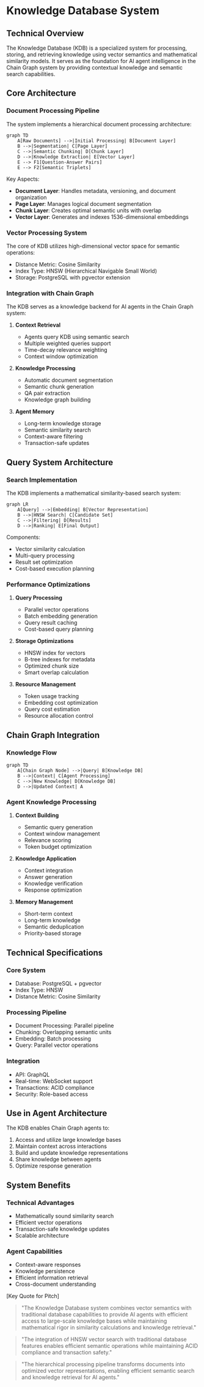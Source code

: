# Knowledge Database System

## Technical Overview

The Knowledge Database (KDB) is a specialized system for processing, storing, and retrieving knowledge using vector semantics and mathematical similarity models. It serves as the foundation for AI agent intelligence in the Chain Graph system by providing contextual knowledge and semantic search capabilities.

## Core Architecture

### Document Processing Pipeline

The system implements a hierarchical document processing architecture:

```mermaid
graph TD
    A[Raw Documents] -->|Initial Processing| B[Document Layer]
    B -->|Segmentation| C[Page Layer] 
    C -->|Semantic Chunking| D[Chunk Layer]
    D -->|Knowledge Extraction| E[Vector Layer]
    E --> F1[Question-Answer Pairs]
    E --> F2[Semantic Triplets]
```

Key Aspects:
- **Document Layer**: Handles metadata, versioning, and document organization
- **Page Layer**: Manages logical document segmentation
- **Chunk Layer**: Creates optimal semantic units with overlap
- **Vector Layer**: Generates and indexes 1536-dimensional embeddings

### Vector Processing System

The core of KDB utilizes high-dimensional vector space for semantic operations:

- Distance Metric: Cosine Similarity
- Index Type: HNSW (Hierarchical Navigable Small World)
- Storage: PostgreSQL with pgvector extension

### Integration with Chain Graph

The KDB serves as a knowledge backend for AI agents in the Chain Graph system:

1. **Context Retrieval**
    - Agents query KDB using semantic search
    - Multiple weighted queries support
    - Time-decay relevance weighting
    - Context window optimization

2. **Knowledge Processing**
    - Automatic document segmentation
    - Semantic chunk generation
    - QA pair extraction
    - Knowledge graph building

3. **Agent Memory**
    - Long-term knowledge storage
    - Semantic similarity search
    - Context-aware filtering
    - Transaction-safe updates

## Query System Architecture

### Search Implementation

The KDB implements a mathematical similarity-based search system:

```mermaid
graph LR
    A[Query] -->|Embedding| B[Vector Representation]
    B -->|HNSW Search| C[Candidate Set]
    C -->|Filtering| D[Results]
    D -->|Ranking| E[Final Output]
```

Components:
- Vector similarity calculation
- Multi-query processing
- Result set optimization
- Cost-based execution planning

### Performance Optimizations

1. **Query Processing**
    - Parallel vector operations
    - Batch embedding generation
    - Query result caching
    - Cost-based query planning

2. **Storage Optimizations**
    - HNSW index for vectors
    - B-tree indexes for metadata
    - Optimized chunk size
    - Smart overlap calculation

3. **Resource Management**
    - Token usage tracking
    - Embedding cost optimization
    - Query cost estimation
    - Resource allocation control

## Chain Graph Integration

### Knowledge Flow

```mermaid
graph TD
    A[Chain Graph Node] -->|Query| B[Knowledge DB]
    B -->|Context| C[Agent Processing]
    C -->|New Knowledge| D[Knowledge DB]
    D -->|Updated Context| A
```

### Agent Knowledge Processing

1. **Context Building**
    - Semantic query generation
    - Context window management
    - Relevance scoring
    - Token budget optimization

2. **Knowledge Application**
    - Context integration
    - Answer generation
    - Knowledge verification
    - Response optimization

3. **Memory Management**
    - Short-term context
    - Long-term knowledge
    - Semantic deduplication
    - Priority-based storage

## Technical Specifications

### Core System
- Database: PostgreSQL + pgvector
- Index Type: HNSW
- Distance Metric: Cosine Similarity

### Processing Pipeline
- Document Processing: Parallel pipeline
- Chunking: Overlapping semantic units
- Embedding: Batch processing
- Query: Parallel vector operations

### Integration
- API: GraphQL
- Real-time: WebSocket support
- Transactions: ACID compliance
- Security: Role-based access

## Use in Agent Architecture

The KDB enables Chain Graph agents to:
1. Access and utilize large knowledge bases
2. Maintain context across interactions
3. Build and update knowledge representations
4. Share knowledge between agents
5. Optimize response generation

## System Benefits

### Technical Advantages
- Mathematically sound similarity search
- Efficient vector operations
- Transaction-safe knowledge updates
- Scalable architecture

### Agent Capabilities
- Context-aware responses
- Knowledge persistence
- Efficient information retrieval
- Cross-document understanding

[Key Quote for Pitch]
> "The Knowledge Database system combines vector semantics with traditional database capabilities to provide AI agents with efficient access to large-scale knowledge bases while maintaining mathematical rigor in similarity calculations and knowledge retrieval."
 

>"The integration of HNSW vector search with traditional database features enables efficient semantic operations while maintaining ACID compliance and transaction safety."

> "The hierarchical processing pipeline transforms documents into optimized vector representations, enabling efficient semantic search and knowledge retrieval for AI agents."
